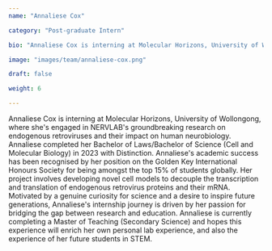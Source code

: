 ```yaml
---
name: "Annaliese Cox"

category: "Post-graduate Intern"

bio: "Annaliese Cox is interning at Molecular Horizons, University of Wollongong, where she's engaged in NERVLAB's groundbreaking research on endogenous retroviruses and their impact on human neurobiology. Annaliese completed her Bachelor of Laws/Bachelor of Science (Cell and Molecular Biology) in 2023 with Distinction. Annaliese's academic success has been recognised by her position on the Golden Key International Honours Society for being amongst the top 15% of students globally. Her project involves developing novel cell models to decouple the transcription and translation of endogenous retrovirus proteins and their mRNA. Motivated by a genuine curiosity for science and a desire to inspire future generations, Annaliese's internship journey is driven by her passion for bridging the gap between research and education. Annaliese is currently completing a Master of Teaching (Secondary Science) and hopes this experience will enrich her own personal lab experience, and also the experience of her future students in STEM."

image: "images/team/annaliese-cox.png"

draft: false

weight: 6

---
```


Annaliese Cox is interning at Molecular Horizons, University of Wollongong, where she's engaged in NERVLAB's groundbreaking research on endogenous retroviruses and their impact on human neurobiology. Annaliese completed her Bachelor of Laws/Bachelor of Science (Cell and Molecular Biology) in 2023 with Distinction. Annaliese's academic success has been recognised by her position on the Golden Key International Honours Society for being amongst the top 15% of students globally. Her project involves developing novel cell models to decouple the transcription and translation of endogenous retrovirus proteins and their mRNA. Motivated by a genuine curiosity for science and a desire to inspire future generations, Annaliese's internship journey is driven by her passion for bridging the gap between research and education. Annaliese is currently completing a Master of Teaching (Secondary Science) and hopes this experience will enrich her own personal lab experience, and also the experience of her future students in STEM.